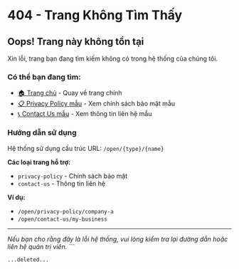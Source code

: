 # 404 - Trang Không Tìm Thấy

## Oops! Trang này không tồn tại

Xin lỗi, trang bạn đang tìm kiếm không có trong hệ thống của chúng tôi.

### Có thể bạn đang tìm:

- [🏠 Trang chủ](/) - Quay về trang chính
- [📋 Privacy Policy mẫu](/open/privacy-policy/example) - Xem chính sách bảo mật mẫu  
- [📞 Contact Us mẫu](/open/contact-us/example) - Xem thông tin liên hệ mẫu

### Hướng dẫn sử dụng

Hệ thống sử dụng cấu trúc URL: `/open/{type}/{name}`

**Các loại trang hỗ trợ:**
- `privacy-policy` - Chính sách bảo mật
- `contact-us` - Thông tin liên hệ

**Ví dụ:**
- `/open/privacy-policy/company-a`
- `/open/contact-us/my-business`

---

*Nếu bạn cho rằng đây là lỗi hệ thống, vui lòng kiểm tra lại đường dẫn hoặc liên hệ quản trị viên.*
\`\`\`

```typescriptreact file="data/page/404.md" isDeleted="true"
...deleted...
